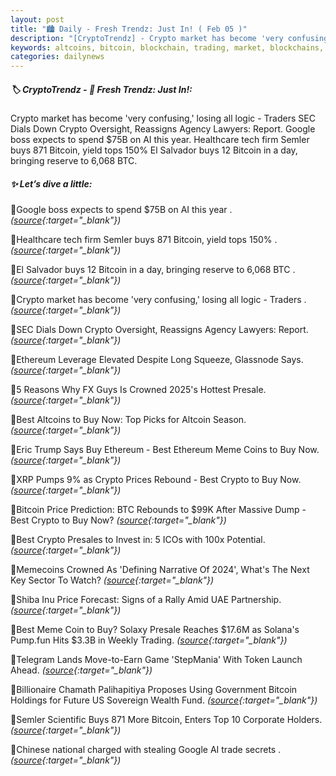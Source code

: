 ```yaml
---
layout: post
title: "🏙️ Daily - Fresh Trendz: Just In! ( Feb 05 )"
description: "[CryptoTrendz] - Crypto market has become 'very confusing,' losing all logic - Traders SEC Dials Down Crypto Oversight, Reassigns Agency Lawyers: Report. Google boss expects to spend $75B on AI this year. Healthcare tech firm Semler buys 871 Bitcoin, yield tops 150%  El Salvador buys 12 Bitcoin in a day, bringing reserve to 6,068 BTC."
keywords: altcoins, bitcoin, blockchain, trading, market, blockchains, btc, crypto, cryptocurrency
categories: dailynews
---
```


##### 🏷️  CryptoTrendz - 📌 *Fresh Trendz: Just In!:*

Crypto market has become 'very confusing,' losing all logic - Traders SEC Dials Down Crypto Oversight, Reassigns Agency Lawyers: Report. Google boss expects to spend $75B on AI this year. Healthcare tech firm Semler buys 871 Bitcoin, yield tops 150%  El Salvador buys 12 Bitcoin in a day, bringing reserve to 6,068 BTC.

##### ✨ *Let’s dive a little:*


🔹Google boss expects to spend $75B on AI this year . *([source](https://s.avyag.com/kc18){:target="_blank"})*

🔹Healthcare tech firm Semler buys 871 Bitcoin, yield tops 150% . *([source](https://s.avyag.com/uj46){:target="_blank"})*

🔹El Salvador buys 12 Bitcoin in a day, bringing reserve to 6,068 BTC . *([source](https://s.avyag.com/xpqe){:target="_blank"})*

🔹Crypto market has become 'very confusing,' losing all logic - Traders . *([source](https://s.avyag.com/8syw){:target="_blank"})*

🔹SEC Dials Down Crypto Oversight, Reassigns Agency Lawyers: Report. *([source](https://s.avyag.com/t7sv){:target="_blank"})*

🔹Ethereum Leverage Elevated Despite Long Squeeze, Glassnode Says. *([source](https://s.avyag.com/fs8m){:target="_blank"})*

🔹5 Reasons Why FX Guys Is Crowned 2025's Hottest Presale. *([source](https://s.avyag.com/orkt){:target="_blank"})*

🔹Best Altcoins to Buy Now: Top Picks for Altcoin Season. *([source](https://s.avyag.com/e5oe){:target="_blank"})*

🔹Eric Trump Says Buy Ethereum - Best Ethereum Meme Coins to Buy Now. *([source](https://s.avyag.com/dm0d){:target="_blank"})*

🔹XRP Pumps 9% as Crypto Prices Rebound - Best Crypto to Buy Now. *([source](https://s.avyag.com/k0rs){:target="_blank"})*

🔹Bitcoin Price Prediction: BTC Rebounds to $99K After Massive Dump - Best Crypto to Buy Now? *([source](https://s.avyag.com/sp38){:target="_blank"})*

🔹Best Crypto Presales to Invest in: 5 ICOs with 100x Potential. *([source](https://s.avyag.com/i4g8){:target="_blank"})*

🔹Memecoins Crowned As 'Defining Narrative Of 2024', What's The Next Key Sector To Watch? *([source](https://s.avyag.com/w4qs){:target="_blank"})*

🔹Shiba Inu Price Forecast: Signs of a Rally Amid UAE Partnership. *([source](https://s.avyag.com/e55w){:target="_blank"})*

🔹Best Meme Coin to Buy? Solaxy Presale Reaches $17.6M as Solana's Pump.fun Hits $3.3B in Weekly Trading. *([source](https://s.avyag.com/boyn){:target="_blank"})*

🔹Telegram Lands Move-to-Earn Game 'StepMania' With Token Launch Ahead. *([source](https://s.avyag.com/35m8){:target="_blank"})*

🔹Billionaire Chamath Palihapitiya Proposes Using Government Bitcoin Holdings for Future US Sovereign Wealth Fund. *([source](https://s.avyag.com/yqiv){:target="_blank"})*

🔹Semler Scientific Buys 871 More Bitcoin, Enters Top 10 Corporate Holders. *([source](https://s.avyag.com/dd7u){:target="_blank"})*

🔹Chinese national charged with stealing Google AI trade secrets . *([source](https://s.avyag.com/8nm8){:target="_blank"})*
